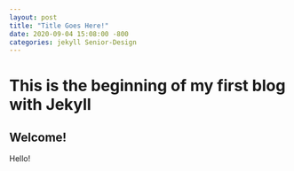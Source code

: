 ```yaml
---
layout: post
title: "Title Goes Here!"
date: 2020-09-04 15:08:00 -800
categories: jekyll Senior-Design
---
```


# This is the beginning of my first blog with Jekyll

## Welcome!

Hello!
